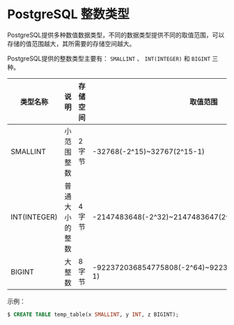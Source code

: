 # PostgreSQL 整数类型

PostgreSQL提供多种数值数据类型，不同的数据类型提供不同的取值范围，可以存储的值范围越大，其所需要的存储空间越大。

PostgreSQL提供的整数类型主要有： `SMALLINT` 、 `INT(INTEGER)` 和 `BIGINT` 三种。

|类型名称|说明|存储空间|取值范围|
|-----|-----|-----|-----|
|SMALLINT|小范围整数|2字节|-32768(-2^15)~32767(2^15-1)|
|INT(INTEGER)|普通大小的整数|4字节|-2147483648(-2^32)~2147483647(2^32-1)|
|BIGINT|大整数|8字节|-922372036854775808(-2^64)~922372036854775809(2^64-1)|

示例：

``` sql
$ CREATE TABLE temp_table(x SMALLINT, y INT, z BIGINT);
```
